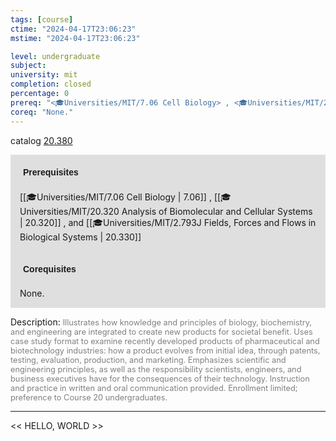 ```yaml
---
tags: [course]
ctime: "2024-04-17T23:06:23"
mstime: "2024-04-17T23:06:23"

level: undergraduate
subject: 
university: mit
completion: closed
percentage: 0
prereq: "<🎓Universities/MIT/7.06 Cell Biology> , <🎓Universities/MIT/20.320 Analysis of Biomolecular and Cellular Systems> , and <🎓Universities/MIT/2.793J Fields, Forces and Flows in Biological Systems>"
coreq: "None."
---
```


catalog [20.380](http://student.mit.edu/catalog/m20a.html#20.380)

<span style="display: block; padding: 15px; background-color: rgb(100, 100, 100, 0.2);"><font id="m_prereq2046_0" style="display: block; font-family: Arial, sans-serif; font-weight: bold; padding: 5px">Prerequisites</font><br><span id="prereq2046_0">[[🎓Universities/MIT/7.06 Cell Biology | 7.06]] , [[🎓Universities/MIT/20.320 Analysis of Biomolecular and Cellular Systems | 20.320]] , and [[🎓Universities/MIT/2.793J Fields, Forces and Flows in Biological Systems | 20.330]]</span></span>
<span style="display: block; padding: 15px; background-color: rgb(100, 100, 100, 0.2);"><font id="m_coreq2046_0" style="display: block; font-family: Arial, sans-serif; font-weight: bold; padding: 5px">Corequisites</font><br><span id="coreq2046_0">None.</span></span>

<font style="">Description:</font>
<font style="color: grey; font-size: 0.8rem;">Illustrates how knowledge and principles of biology, biochemistry, and engineering are integrated to create new products for societal benefit. Uses case study format to examine recently developed products of pharmaceutical and biotechnology industries: how a product evolves from initial idea, through patents, testing, evaluation, production, and marketing. Emphasizes scientific and engineering principles, as well as the responsibility scientists, engineers, and business executives have for the consequences of their technology. Instruction and practice in written and oral communication provided. Enrollment limited; preference to Course 20 undergraduates.</font>



---

<< HELLO, WORLD >>
